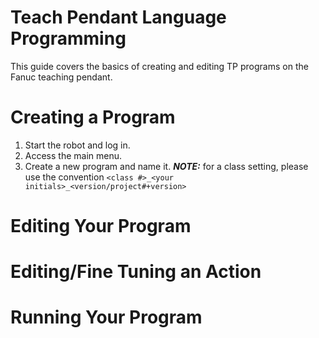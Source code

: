 # Teach Pendant Language Programming 

This guide covers the basics of creating and editing TP programs on the Fanuc teaching pendant.


# Creating a Program

1. Start the robot and log in.
2. Access the main menu.
3. Create a new program and name it. _**NOTE:**_ for a class setting, please use the convention `<class #>_<your initials>_<version/project#+version>`


# Editing Your Program

# Editing/Fine Tuning an Action

# Running Your Program 
